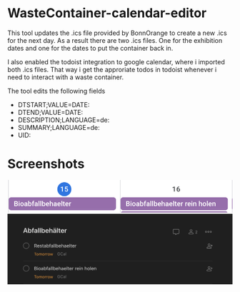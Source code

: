 # WasteContainer-calendar-editor
This tool updates the .ics file provided by BonnOrange to create a new .ics for the next day.
As a result there are two .ics files. One for the exhibition dates and one for the dates to put the container back in.

I also enabled the todoist integration to google calendar, where i imported both .ics files. 
That way i get the approriate todos in todoist whenever i need to interact with a waste container.

The tool edits the following fields
* DTSTART;VALUE=DATE:<time> 
* DTEND;VALUE=DATE:<time>
* DESCRIPTION;LANGUAGE=de:<Description>
* SUMMARY;LANGUAGE=de:<Summary>
* UID:<generated UUID>
  
# Screenshots
![Google Calendar](gcal_screenshot.png "Google Calendar screenshot")
![Todoist](todoist_screenshot.png "Todoist screenshot")

